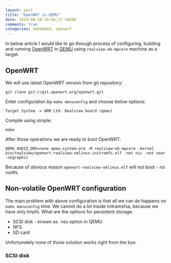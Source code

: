 ```yaml
---
layout: post
title: "OpenWRT in QEMU"
date: 2014-08-10 19:04:17 +0200
comments: true
categories: embedded, openwrt
---
```


In below article I would like to go through process of configuring, building
and running [OpenWRT](https://openwrt.org/) in
[QEMU](http://wiki.qemu.org/Main_Page) using `realview-eb-mpcore` machine as a
target.

## OpenWRT

We will use latest OpenWRT version from git repository:

```
git clone git://git.openwrt.org/openwrt.git
```

Enter configuration by `make menuconfig` and choose below options:
```
Target System -> ARM Ltd. Realview board (qemu)
```
Compile using simple:
```
make
```
After those operations we are ready to boot OpenWRT:
```
QEMU_AUDIO_DRV=none qemu-system-arm -M realview-eb-mpcore -kernel bin/realview/openwrt-realview-vmlinux-initramfs.elf -net nic -net user -nographic
```
Because of obvious reason `openwrt-realview-vmlinux.elf` will not boot - no rootfs.

## Non-volatile OpenWRT configuration

The main problem with above configuration is that all we can do happens on
`make manuconfig` time. We cannot do a lot inside initramsfsa, because we have
only tmpfs. What are the options for persistent storage:

* SCSI disk - known as `-hda` option in QEMU
* NFS
* SD card

Unfortunately none of those solution works right from the box.

### SCSI disk
